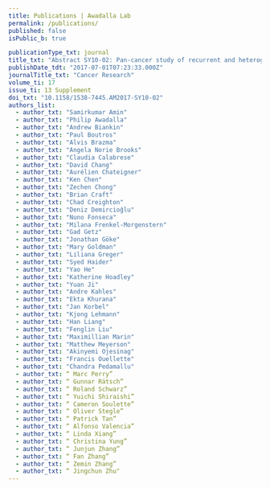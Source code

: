 ```yaml
---
title: Publications | Awadalla Lab
permalink: /publications/
published: false
isPublic_b: true

publicationType_txt: journal
title_txt: "Abstract SY10-02: Pan-cancer study of recurrent and heterogeneous RNA aberrations and association with whole-genome variants."
publishDate_tdt: "2017-07-01T07:23:33.000Z"
journalTitle_txt: "Cancer Research"
volume_ti: 17
issue_ti: 13 Supplement
doi_txt: "10.1158/1538-7445.AM2017-SY10-02"
authors_list: 
  - author_txt: "Samirkumar Amin" 
  - author_txt: "Philip Awadalla"
  - author_txt: "Andrew Biankin"
  - author_txt: "Paul Boutros"
  - author_txt: "Alvis Brazma"
  - author_txt: "Angela Norie Brooks"
  - author_txt: "Claudia Calabrese"
  - author_txt: "David Chang"
  - author_txt: "Aurélien Chateigner"
  - author_txt: "Ken Chen"
  - author_txt: "Zechen Chong"
  - author_txt: "Brian Craft"
  - author_txt: "Chad Creighton"
  - author_txt: "Deniz Demircioğlu"
  - author_txt: "Nuno Fonseca"
  - author_txt: "Milana Frenkel-Morgenstern"
  - author_txt: "Gad Getz"
  - author_txt: "Jonathan Göke"
  - author_txt: "Mary Goldman"
  - author_txt: "Liliana Greger"
  - author_txt: "Syed Haider"
  - author_txt: "Yao He"
  - author_txt: "Katherine Hoadley"
  - author_txt: "Yuan Ji"
  - author_txt: "Andre Kahles"
  - author_txt: "Ekta Khurana"
  - author_txt: "Jan Korbel"
  - author_txt: "Kjong Lehmann"
  - author_txt: "Han Liang"
  - author_txt: "Fenglin Liu"
  - author_txt: "Maximillian Marin"
  - author_txt: "Matthew Meyerson"
  - author_txt: "Akinyemi Ojesinag"
  - author_txt: "Francis Ouellette"
  - author_txt: "Chandra Pedamallu"
  - author_txt: “ Marc Perry”
  - author_txt: “ Gunnar Rätsch”
  - author_txt: “ Roland Schwarz”
  - author_txt: “ Yuichi Shiraishi”
  - author_txt: “ Cameron Soulette”
  - author_txt: “ Oliver Stegle”
  - author_txt: “ Patrick Tan”
  - author_txt: “ Alfonso Valencia”
  - author_txt: “ Linda Xiang”
  - author_txt: “ Christina Yung”
  - author_txt: “ Junjun Zhang”
  - author_txt: “ Fan Zhang”
  - author_txt: “ Zemin Zhang”
  - author_txt: “ Jingchun Zhu"
---
```


